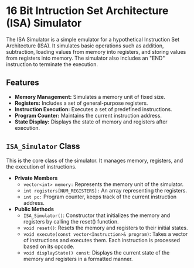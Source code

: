 # 16 Bit Intruction Set Architecture (ISA) Simulator
The ISA Simulator is a simple emulator for a hypothetical Instruction Set Architecture (ISA). It simulates basic operations such as addition, subtraction, loading values from memory into registers, and storing values from registers into memory. The simulator also includes an "END" instruction to terminate the execution.

## Features
- **Memory Management:** Simulates a memory unit of fixed size.
- **Registers:** Includes a set of general-purpose registers.
- **Instruction Execution:** Executes a set of predefined instructions.
- **Program Counter:** Maintains the current instruction address.
- **State Display:** Displays the state of memory and registers after execution.

## `ISA_Simulator` Class
This is the core class of the simulator. It manages memory, registers, and the execution of instructions.
- **Private Members**
  - `vector<int> memory:` Represents the memory unit of the simulator.
  - `int registers[NUM_REGISTERS]:` An array representing the registers.
  - `int pc:` Program counter, keeps track of the current instruction address.
- **Public Methods**
  - `ISA_Simulator()`: Constructor that initializes the memory and registers by calling the reset() function.
  - `void reset()`: Resets the memory and registers to their initial states.
  - `void execute(const vector<Instruction>& program)`: Takes a vector of instructions and executes them. Each instruction is processed based on its opcode.
  - `void displayState() const`: Displays the current state of the memory and registers in a formatted manner.

